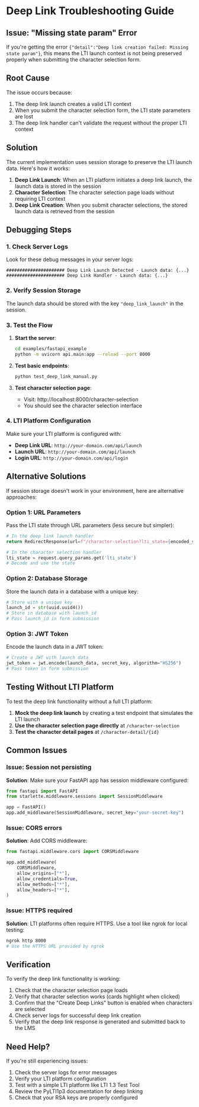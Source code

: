 # Deep Link Troubleshooting Guide

## Issue: "Missing state param" Error

If you're getting the error `{"detail":"Deep link creation failed: Missing state param"}`, this means the LTI launch context is not being preserved properly when submitting the character selection form.

## Root Cause

The issue occurs because:

1. The deep link launch creates a valid LTI context
2. When you submit the character selection form, the LTI state parameters are lost
3. The deep link handler can't validate the request without the proper LTI context

## Solution

The current implementation uses session storage to preserve the LTI launch data. Here's how it works:

1. **Deep Link Launch**: When an LTI platform initiates a deep link launch, the launch data is stored in the session
2. **Character Selection**: The character selection page loads without requiring LTI context
3. **Deep Link Creation**: When you submit character selections, the stored launch data is retrieved from the session

## Debugging Steps

### 1. Check Server Logs

Look for these debug messages in your server logs:

```
###################### Deep Link Launch Detected - Launch data: {...}
###################### Deep Link Handler - Launch data: {...}
```

### 2. Verify Session Storage

The launch data should be stored with the key `"deep_link_launch"` in the session.

### 3. Test the Flow

1. **Start the server**:

   ```bash
   cd examples/fastapi_example
   python -m uvicorn api.main:app --reload --port 8000
   ```

2. **Test basic endpoints**:

   ```bash
   python test_deep_link_manual.py
   ```

3. **Test character selection page**:
   - Visit: http://localhost:8000/character-selection
   - You should see the character selection interface

### 4. LTI Platform Configuration

Make sure your LTI platform is configured with:

- **Deep Link URL**: `http://your-domain.com/api/launch`
- **Launch URL**: `http://your-domain.com/api/launch`
- **Login URL**: `http://your-domain.com/api/login`

## Alternative Solutions

If session storage doesn't work in your environment, here are alternative approaches:

### Option 1: URL Parameters

Pass the LTI state through URL parameters (less secure but simpler):

```python
# In the deep link launch handler
return RedirectResponse(url=f"/character-selection?lti_state={encoded_state}")

# In the character selection handler
lti_state = request.query_params.get('lti_state')
# Decode and use the state
```

### Option 2: Database Storage

Store the launch data in a database with a unique key:

```python
# Store with a unique key
launch_id = str(uuid.uuid4())
# Store in database with launch_id
# Pass launch_id in form submission
```

### Option 3: JWT Token

Encode the launch data in a JWT token:

```python
# Create a JWT with launch data
jwt_token = jwt.encode(launch_data, secret_key, algorithm="HS256")
# Pass token in form submission
```

## Testing Without LTI Platform

To test the deep link functionality without a full LTI platform:

1. **Mock the deep link launch** by creating a test endpoint that simulates the LTI launch
2. **Use the character selection page directly** at `/character-selection`
3. **Test the character detail pages** at `/character-detail/{id}`

## Common Issues

### Issue: Session not persisting

**Solution**: Make sure your FastAPI app has session middleware configured:

```python
from fastapi import FastAPI
from starlette.middleware.sessions import SessionMiddleware

app = FastAPI()
app.add_middleware(SessionMiddleware, secret_key="your-secret-key")
```

### Issue: CORS errors

**Solution**: Add CORS middleware:

```python
from fastapi.middleware.cors import CORSMiddleware

app.add_middleware(
    CORSMiddleware,
    allow_origins=["*"],
    allow_credentials=True,
    allow_methods=["*"],
    allow_headers=["*"],
)
```

### Issue: HTTPS required

**Solution**: LTI platforms often require HTTPS. Use a tool like ngrok for local testing:

```bash
ngrok http 8000
# Use the HTTPS URL provided by ngrok
```

## Verification

To verify the deep link functionality is working:

1. Check that the character selection page loads
2. Verify that character selection works (cards highlight when clicked)
3. Confirm that the "Create Deep Links" button is enabled when characters are selected
4. Check server logs for successful deep link creation
5. Verify that the deep link response is generated and submitted back to the LMS

## Need Help?

If you're still experiencing issues:

1. Check the server logs for error messages
2. Verify your LTI platform configuration
3. Test with a simple LTI platform like LTI 1.3 Test Tool
4. Review the PyLTI1p3 documentation for deep linking
5. Check that your RSA keys are properly configured

